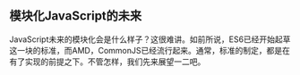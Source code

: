 ## 模块化JavaScript的未来

JavaScript未来的模块化会是什么样子？这很难讲。如前所说，ES6已经开始起草这一块的标准，而AMD，CommonJS已经流行起来。通常，标准的制定，都是在有了实现的前提之下。不管怎样，我们先来展望一二吧。
